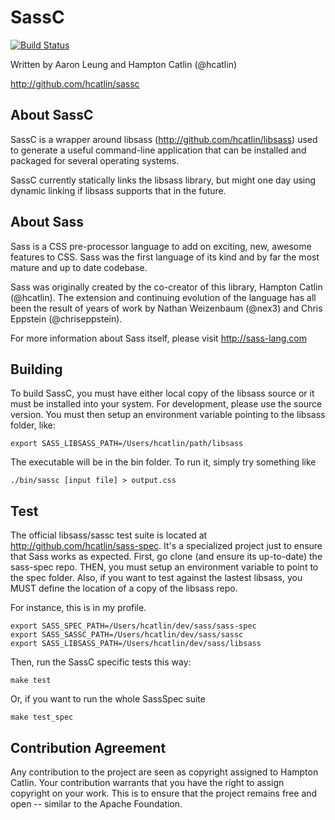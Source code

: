 SassC
=======

[![Build Status](https://secure.travis-ci.org/hcatlin/sassc.png?branch=master)](http://travis-ci.org/hcatlin/sassc)

Written by Aaron Leung and Hampton Catlin (@hcatlin)

http://github.com/hcatlin/sassc

About SassC
-----------

SassC is a wrapper around libsass (http://github.com/hcatlin/libsass)
used to generate a useful command-line application that can be installed
and packaged for several operating systems.

SassC currently statically links the libsass library, but might one
day using dynamic linking if libsass supports that in the future.

About Sass
----------

Sass is a CSS pre-processor language to add on exciting, new, 
awesome features to CSS. Sass was the first language of its kind
and by far the most mature and up to date codebase.

Sass was originally created by the co-creator of this library, 
Hampton Catlin (@hcatlin). The extension and continuing evolution
of the language has all been the result of years of work by Nathan
Weizenbaum (@nex3) and Chris Eppstein (@chriseppstein). 

For more information about Sass itself, please visit http://sass-lang.com

Building
--------

To build SassC, you must have either local copy of the libsass source or it must be installed into your system. For development, please use the source version. You must then setup an environment variable pointing to the libsass folder, like:
  
    export SASS_LIBSASS_PATH=/Users/hcatlin/path/libsass
  
The executable will be in the bin folder. To run it, simply try something like

    ./bin/sassc [input file] > output.css


Test
----

The official libsass/sassc test suite is located at http://github.com/hcatlin/sass-spec. It's a specialized project just to ensure that Sass works as expected. First, go clone (and ensure its up-to-date) the sass-spec repo. THEN, you must setup an environment variable to point to the spec folder. Also, if you want to test against the lastest libsass, you MUST define the location of a copy of the libsass repo.

For instance, this is in my profile.

    export SASS_SPEC_PATH=/Users/hcatlin/dev/sass/sass-spec
    export SASS_SASSC_PATH=/Users/hcatlin/dev/sass/sassc
    export SASS_LIBSASS_PATH=/Users/hcatlin/dev/sass/libsass

Then, run the SassC specific tests this way:

    make test

Or, if you want to run the whole SassSpec suite

    make test_spec

Contribution Agreement
----------------------

Any contribution to the project are seen as copyright assigned to Hampton Catlin. Your contribution warrants that you have the right to assign copyright on your work. This is to ensure that the project remains free and open -- similar to the Apache Foundation.
